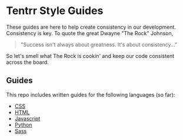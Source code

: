 # Tentrr Style Guides

These guides are here to help create consistency in our development. Consistency is key. To quote the great Dwayne "The Rock" Johnson,

> "Success isn't always about greatness. It's about consistency..."

So let's smell what The Rock is cookin' and keep our code consistent across the board.

## Guides

This repo includes written guides for the following languages (so far):

+ [CSS](css/README.md)
+ [HTML](html/README.md)
+ [Javascript](js/README.md)
+ [Python](python/README.md)
+ [Sass](sass/README.md)
